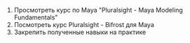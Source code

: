 1) Просмотреть курс по Maya "Pluralsight - Maya Modeling Fundamentals"
2) Посмотреть курс Pluralsight - Bifrost для Maya
3) Закрепить полученные навыки на практике
